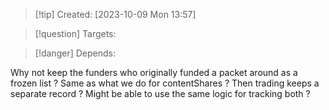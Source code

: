 
>[!tip] Created: [2023-10-09 Mon 13:57]

>[!question] Targets: 

>[!danger] Depends: 

Why not keep the funders who originally funded a packet around as a frozen list ?
Same as what we do for contentShares ?
Then trading keeps a separate record ?
Might be able to use the same logic for tracking both ?